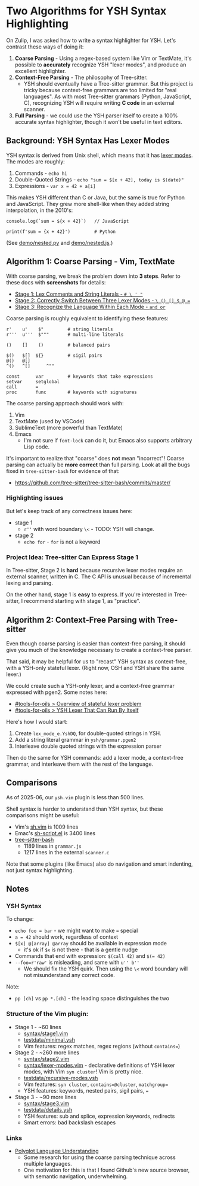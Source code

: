 Two Algorithms for YSH Syntax Highlighting
====

On Zulip, I was asked how to write a syntax highlighter for YSH.  Let's
contrast these ways of doing it:

1. **Coarse Parsing** - Using a regex-based system like Vim or TextMate, it's
   possible to **accurately** recognize YSH "lexer modes", and produce an
   excellent highlighter.
1. **Context-Free Parsing** - The philosophy of Tree-sitter.
   - YSH should eventually have a Tree-sitter grammar.  But this project is
     tricky because context-free grammars are too limited for "real languages".
     As with most Tree-sitter grammars (Python, JavaScript, C), recognizing YSH
     will require writing **C code** in an external scanner.
1. **Full Parsing** - we could use the YSH parser itself to create a 100%
   accurate syntax highlighter, though it won't be useful in text editors.

## Background: YSH Syntax Has Lexer Modes

YSH syntax is derived from Unix shell, which means that it has [lexer
modes](https://www.oilshell.org/blog/2017/12/17.html).  The modes are roughly:

1. Commands - `echo hi`
1. Double-Quoted Strings - `echo "sum = $[x + 42], today is $(date)"`
1. Expressions - `var x = 42 + a[i]`

This makes YSH different than C or Java, but the same is true for Python and
JavaScript.  They grew more shell-like when they added string interpolation, in
the 2010's:

    console.log(`sum = ${x + 42}`)   // JavaScript    

    print(f'sum = {x + 42}')         # Python

(See [demo/nested.py](../demo/nested.py) and
[demo/nested.js](../demo/nested.js).)

## Algorithm 1: Coarse Parsing - Vim, TextMate

With coarse parsing, we break the problem down into **3 steps**.  Refer to
these docs with **screenshots** for details:

- [Stage 1: Lex Comments and String Literals - `# \ ' "`](stage1-checklist.md)
- [Stage 2: Correctly Switch Between Three Lexer Modes - `\ () [] $ @ =`](stage2-checklist.md)
- [Stage 3: Recognize the Language Within Each Mode - `and or`](stage3-checklist.md)

Coarse parsing is roughly equivalent to identifying these features:

    r'    u'    $"         # string literals
    r'''  u'''  $"""       # multi-line literals

    ()    []    ()         # balanced pairs

    $()   $[]  ${}         # sigil pairs
    @()   @[]
    ^()   ^[]      ^""

    const      var         # keywords that take expressions
    setvar     setglobal
    call       =          
    proc       func        # keywords with signatures

The coarse parsing approach should work with:

1. Vim
1. TextMate (used by VSCode)
1. SublimeText (more powerful than TextMate)
1. Emacs
   - I'm not sure if `font-lock` can do it, but Emacs also supports arbitrary
     Lisp code.

It's important to realize that "coarse" does **not** mean "incorrect"!  Coarse
parsing can actually be **more correct** than full parsing.  Look at all the
bugs fixed in `tree-sitter-bash` for evidence of that:

- <https://github.com/tree-sitter/tree-sitter-bash/commits/master/>

### Highlighting issues

But let's keep track of any correctness issues here:

- stage 1
  - `r''` with word boundary `\<` - TODO: YSH will change.
- stage 2
  - `echo for` - `for` is not a keyword

### Project Idea: Tree-sitter Can Express Stage 1

In Tree-sitter, Stage 2 is **hard** because recursive lexer modes require an
external scanner, written in C.  The C API is unusual because of incremental
lexing and parsing.

On the other hand, stage 1 is **easy** to express.  If you're interested in
Tree-sitter, I recommend starting with stage 1, as "practice".

## Algorithm 2: Context-Free Parsing with Tree-sitter

Even though coarse parsing is easier than context-free parsing, it should give
you much of the knowledge necessary to create a context-free parser.

That said, it may be helpful for us to "recast" YSH syntax as context-free,
with a YSH-only stateful lexer.  (Right now, OSH and YSH share the same
lexer.)

We could create such a YSH-only lexer, and a context-free grammar expressed
with pgen2.  Some notes here:

- [#tools-for-oils > Overview of stateful lexer problem](https://oilshell.zulipchat.com/#narrow/channel/403333-tools-for-oils/topic/Overview.20of.20stateful.20lexer.20problem/with/521811845)
- [#tools-for-oils > YSH Lexer That Can Run By Itself](https://oilshell.zulipchat.com/#narrow/channel/403333-tools-for-oils/topic/YSH.20Lexer.20That.20Can.20Run.20By.20Itself/with/389082925)

Here's how I would start:

1. Create `lex_mode_e.YshDQ`, for double-quoted strings in YSH.
1. Add a string literal grammar in `ysh/grammar.pgen2`
1. Interleave double quoted strings with the expression parser

Then do the same for YSH commands: add a lexer mode, a context-free grammar,
and interleave them with the rest of the language.

## Comparisons

As of 2025-06, our `ysh.vim` plugin is less than 500 lines.

Shell syntax is harder to understand than YSH syntax, but these comparisons might be useful:

- Vim's [sh.vim](https://github.com/vim/vim/blob/master/runtime/syntax/sh.vim) is 1009 lines
- Emac's
  [sh-script.el](https://cgit.git.savannah.gnu.org/cgit/emacs.git/tree/lisp/progmodes/sh-script.el)
  is 3400 lines
- [tree-sitter-bash](https://github.com/tree-sitter/tree-sitter-bash)
  - 1189 lines in `grammar.js`
  - 1217 lines in the external `scanner.c`

Note that some plugins (like Emacs) also do navigation and smart indenting, not
just syntax highlighting.

## Notes

### YSH Syntax

To change:

- `echo foo = bar` - we might want to make `=` special
- `a = 42` should work, regardless of context
- `$[x] @[array] @array` should be available in expression mode
  - it's ok if `$x` is not there - that is a gentle nudge
- Commands that end with expression: `$(call 42)` and `$(= 42)`
- `--foo=r'raw'` is misleading, and same with `u'' b''`
  - We should fix the YSH quirk.  Then using the `\<` word boundary will not
    misunderstand any correct code.

Note:

- `pp [ch]` vs `pp *.[ch]` - the leading space distinguishes the two

### Structure of the Vim plugin:

- Stage 1 - ~60 lines
  - [syntax/stage1.vim](../syntax/stage1.vim)
  - [testdata/minimal.ysh](../testdata/minimal.ysh)
  - Vim features: regex matches, regex regions (without `contains=`)
- Stage 2 - ~260 more lines
  - [syntax/stage2.vim](../syntax/stage2.vim)
  - [syntax/lexer-modes.vim](../syntax/stage2.vim) - declarative definitions of
    YSH lexer modes, with Vim `syn cluster`!  Vim is pretty nice.
  - [testdata/recursive-modes.ysh](../testdata/recursive-modes.ysh)
  - Vim features: `syn cluster`, `contains=@cluster`, `matchgroup=`
  - YSH features: keywords, nested pairs, sigil pairs, `=`
- Stage 3 - ~90 more lines
  - [syntax/stage3.vim](../syntax/stage3.vim)
  - [testdata/details.ysh](../testdata/details.ysh)
  - YSH features: sub and splice, expression keywords, redirects
  - Smart errors: bad backslash escapes

### Links

- [Polyglot Language Understanding](https://github.com/oils-for-unix/oils/wiki/Polyglot-Language-Understanding)
  - Some research for using the coarse parsing technique across multiple languages.
  - One motivation for this is that I found Github's new source browser, with
    semantic navigation, underwhelming.
